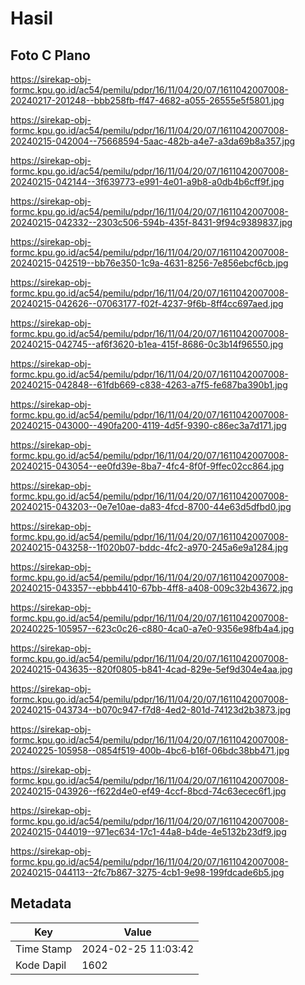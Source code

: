 # Hasil

## Foto C Plano

https://sirekap-obj-formc.kpu.go.id/ac54/pemilu/pdpr/16/11/04/20/07/1611042007008-20240217-201248--bbb258fb-ff47-4682-a055-26555e5f5801.jpg

https://sirekap-obj-formc.kpu.go.id/ac54/pemilu/pdpr/16/11/04/20/07/1611042007008-20240215-042004--75668594-5aac-482b-a4e7-a3da69b8a357.jpg

https://sirekap-obj-formc.kpu.go.id/ac54/pemilu/pdpr/16/11/04/20/07/1611042007008-20240215-042144--3f639773-e991-4e01-a9b8-a0db4b6cff9f.jpg

https://sirekap-obj-formc.kpu.go.id/ac54/pemilu/pdpr/16/11/04/20/07/1611042007008-20240215-042332--2303c506-594b-435f-8431-9f94c9389837.jpg

https://sirekap-obj-formc.kpu.go.id/ac54/pemilu/pdpr/16/11/04/20/07/1611042007008-20240215-042519--bb76e350-1c9a-4631-8256-7e856ebcf6cb.jpg

https://sirekap-obj-formc.kpu.go.id/ac54/pemilu/pdpr/16/11/04/20/07/1611042007008-20240215-042626--07063177-f02f-4237-9f6b-8ff4cc697aed.jpg

https://sirekap-obj-formc.kpu.go.id/ac54/pemilu/pdpr/16/11/04/20/07/1611042007008-20240215-042745--af6f3620-b1ea-415f-8686-0c3b14f96550.jpg

https://sirekap-obj-formc.kpu.go.id/ac54/pemilu/pdpr/16/11/04/20/07/1611042007008-20240215-042848--61fdb669-c838-4263-a7f5-fe687ba390b1.jpg

https://sirekap-obj-formc.kpu.go.id/ac54/pemilu/pdpr/16/11/04/20/07/1611042007008-20240215-043000--490fa200-4119-4d5f-9390-c86ec3a7d171.jpg

https://sirekap-obj-formc.kpu.go.id/ac54/pemilu/pdpr/16/11/04/20/07/1611042007008-20240215-043054--ee0fd39e-8ba7-4fc4-8f0f-9ffec02cc864.jpg

https://sirekap-obj-formc.kpu.go.id/ac54/pemilu/pdpr/16/11/04/20/07/1611042007008-20240215-043203--0e7e10ae-da83-4fcd-8700-44e63d5dfbd0.jpg

https://sirekap-obj-formc.kpu.go.id/ac54/pemilu/pdpr/16/11/04/20/07/1611042007008-20240215-043258--1f020b07-bddc-4fc2-a970-245a6e9a1284.jpg

https://sirekap-obj-formc.kpu.go.id/ac54/pemilu/pdpr/16/11/04/20/07/1611042007008-20240215-043357--ebbb4410-67bb-4ff8-a408-009c32b43672.jpg

https://sirekap-obj-formc.kpu.go.id/ac54/pemilu/pdpr/16/11/04/20/07/1611042007008-20240225-105957--623c0c26-c880-4ca0-a7e0-9356e98fb4a4.jpg

https://sirekap-obj-formc.kpu.go.id/ac54/pemilu/pdpr/16/11/04/20/07/1611042007008-20240215-043635--820f0805-b841-4cad-829e-5ef9d304e4aa.jpg

https://sirekap-obj-formc.kpu.go.id/ac54/pemilu/pdpr/16/11/04/20/07/1611042007008-20240215-043734--b070c947-f7d8-4ed2-801d-74123d2b3873.jpg

https://sirekap-obj-formc.kpu.go.id/ac54/pemilu/pdpr/16/11/04/20/07/1611042007008-20240225-105958--0854f519-400b-4bc6-b16f-06bdc38bb471.jpg

https://sirekap-obj-formc.kpu.go.id/ac54/pemilu/pdpr/16/11/04/20/07/1611042007008-20240215-043926--f622d4e0-ef49-4ccf-8bcd-74c63ecec6f1.jpg

https://sirekap-obj-formc.kpu.go.id/ac54/pemilu/pdpr/16/11/04/20/07/1611042007008-20240215-044019--971ec634-17c1-44a8-b4de-4e5132b23df9.jpg

https://sirekap-obj-formc.kpu.go.id/ac54/pemilu/pdpr/16/11/04/20/07/1611042007008-20240215-044113--2fc7b867-3275-4cb1-9e98-199fdcade6b5.jpg


## Metadata

| Key        | Value               |
| ---------- | ------------------- |
| Time Stamp | 2024-02-25 11:03:42 |
| Kode Dapil | 1602                |



